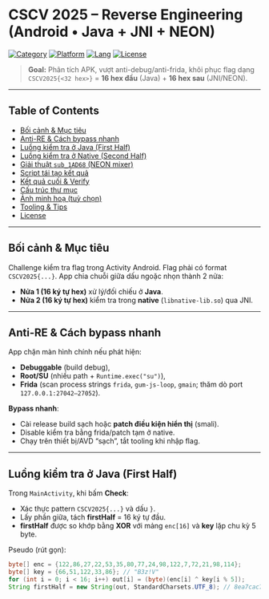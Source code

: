# CSCV 2025 – Reverse Engineering (Android • Java + JNI + NEON)

[![Category](https://img.shields.io/badge/Category-Mobile%20RE-blue)](#)
[![Platform](https://img.shields.io/badge/Platform-Android%20ARM64-green)](#)
[![Lang](https://img.shields.io/badge/Code-Python%20%26%20Java-orange)](#)
[![License](https://img.shields.io/badge/License-MIT-lightgrey)](#license)

> **Goal:** Phân tích APK, vượt anti-debug/anti-frida, khôi phục flag dạng  
> `CSCV2025{<32 hex>}` = **16 hex đầu** (Java) + **16 hex sau** (JNI/NEON).

---

## Table of Contents

- [Bối cảnh & Mục tiêu](#bối-cảnh--mục-tiêu)
- [Anti-RE & Cách bypass nhanh](#anti-re--cách-bypass-nhanh)
- [Luồng kiểm tra ở Java (First Half)](#luồng-kiểm-tra-ở-java-first-half)
- [Luồng kiểm tra ở Native (Second Half)](#luồng-kiểm-tra-ở-native-second-half)
- [Giải thuật `sub_1AD68` (NEON mixer)](#giải-thuật-sub_1ad68-neon-mixer)
- [Script tái tạo kết quả](#script-tái-tạo-kết-quả)
- [Kết quả cuối & Verify](#kết-quả-cuối--verify)
- [Cấu trúc thư mục](#cấu-trúc-thư-mục)
- [Ảnh minh hoạ (tuỳ chọn)](#ảnh-minh-hoạ-tuỳ-chọn)
- [Tooling & Tips](#tooling--tips)
- [License](#license)

---

## Bối cảnh & Mục tiêu

Challenge kiểm tra flag trong Activity Android. Flag phải có format `CSCV2025{...}`. App chia chuỗi giữa dấu ngoặc nhọn thành 2 nửa:
- **Nửa 1 (16 ký tự hex)** xử lý/đối chiếu ở **Java**.
- **Nửa 2 (16 ký tự hex)** kiểm tra trong **native** (`libnative-lib.so`) qua JNI.

---

## Anti-RE & Cách bypass nhanh

App chặn màn hình chính nếu phát hiện:
- **Debuggable** (build debug),
- **Root/SU** (nhiều path + `Runtime.exec("su")`),
- **Frida** (scan process strings `frida`, `gum-js-loop`, `gmain`; thăm dò port `127.0.0.1:27042–27052`).

**Bypass nhanh**:
- Cài release build sạch hoặc **patch điều kiện hiển thị** (smali).
- Disable kiểm tra bằng frida/patch tạm ở native.
- Chạy trên thiết bị/AVD “sạch”, tắt tooling khi nhập flag.

---

## Luồng kiểm tra ở Java (First Half)

Trong `MainActivity`, khi bấm **Check**:
- Xác thực pattern `CSCV2025{...}` và dấu `}`.
- Lấy phần giữa, tách **firstHalf** = 16 ký tự đầu.
- **firstHalf** được so khớp bằng **XOR** với mảng `enc[16]` và **key** lặp chu kỳ 5 byte.

Pseudo (rút gọn):
```java
byte[] enc = {122,86,27,22,53,35,80,77,24,98,122,7,72,21,98,114};
byte[] key = {66,51,122,33,86}; // "B3z!V"
for (int i = 0; i < 16; i++) out[i] = (byte)(enc[i] ^ key[i % 5]);
String firstHalf = new String(out, StandardCharsets.UTF_8); // 8ea7cac794842440
